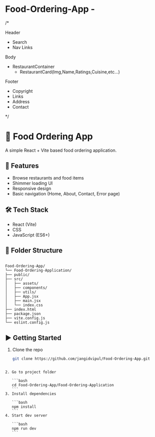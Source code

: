 # Food-Ordering-App -
/* 

Header
 - Search
 - Nav Links

Body
 - RestaurantContainer
   - RestaurantCard(Img,Name,Ratings,Cuisine,etc...)
   
Footer
 - Copyright
 - Links
 - Address
 - Contact   

*/

# 🍔 Food Ordering App

A simple React + Vite based food ordering application.

## 🚀 Features
- Browse restaurants and food items  
- Shimmer loading UI  
- Responsive design  
- Basic navigation (Home, About, Contact, Error page)  

## 🛠️ Tech Stack
- React (Vite)  
- CSS  
- JavaScript (ES6+)  

## 📂 Folder Structure
```

Food-Ordering-App/
└── Food-Ordering-Application/
├── public/
├── src/
│   ├── assets/
│   ├── components/
│   ├── utils/
│   ├── App.jsx
│   ├── main.jsx
│   └── index.css
├── index.html
├── package.json
├── vite.config.js
└── eslint.config.js

````

## ▶️ Getting Started
1. Clone the repo  
   ```bash
   git clone https://github.com/jangidvipul/Food-Ordering-App.git
````

2. Go to project folder

   ```bash
   cd Food-Ordering-App/Food-Ordering-Application
   ```
3. Install dependencies

   ```bash
   npm install
   ```
4. Start dev server

   ```bash
   npm run dev
   ```
